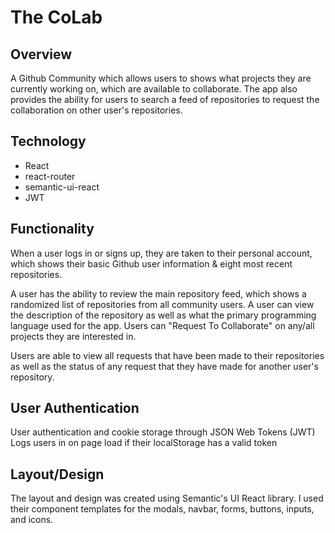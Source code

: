 # The CoLab

## Overview
A Github Community which allows users to shows what projects they are currently working on, which are available to collaborate. The app also provides the ability for users to search a feed of repositories to request the collaboration on other user's repositories.

## Technology
* React
* react-router
* semantic-ui-react
* JWT

## Functionality

When a user logs in or signs up, they are taken to their personal account, which shows their basic Github user information & eight most recent repositories.

A user has the ability to review the main repository feed, which shows a randomized list of repositories from all community users. A user can view the description of the repository as well as what the primary programming language used for the app. Users can "Request To Collaborate" on any/all projects they are interested in.

Users are able to view all requests that have been made to their repositories as well as the status of any request that they have made for another user's repository.

## User Authentication
User authentication and cookie storage through JSON Web Tokens (JWT)
Logs users in on page load if their localStorage has a valid token

## Layout/Design
The layout and design was created using Semantic's UI React library. I used their component templates for the modals, navbar, forms, buttons, inputs, and icons.
